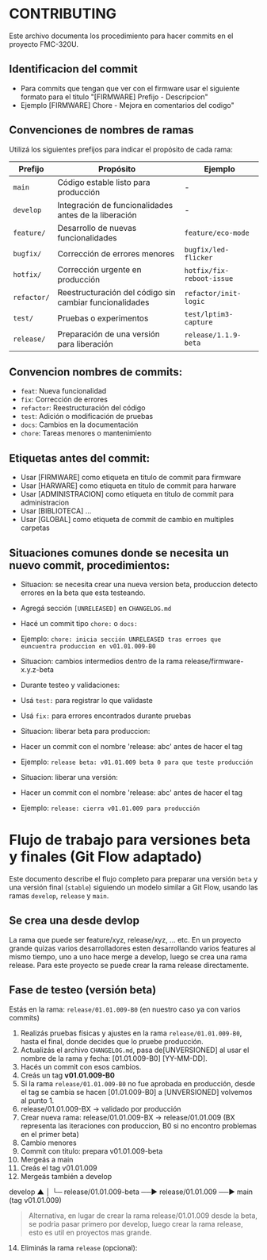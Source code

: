 # CONTRIBUTING

Este archivo documenta los procedimiento para hacer commits en el proyecto FMC-320U.

## Identificacion del commit
- Para commits que tengan que ver con el firmware usar el siguiente formato para el titulo "[FIRMWARE] Prefijo - Descripcion"
- Ejemplo [FIRMWARE] Chore - Mejora en comentarios del codigo"


## Convenciones de nombres de ramas

Utilizá los siguientes prefijos para indicar el propósito de cada rama:

| Prefijo       | Propósito                                             | Ejemplo                        |
|---------------|-------------------------------------------------------|--------------------------------|
| `main`        | Código estable listo para producción                  | -                              |
| `develop`     | Integración de funcionalidades antes de la liberación | -                              |
| `feature/`    | Desarrollo de nuevas funcionalidades                  | `feature/eco-mode`             |
| `bugfix/`     | Corrección de errores menores                         | `bugfix/led-flicker`           |
| `hotfix/`     | Corrección urgente en producción                      | `hotfix/fix-reboot-issue`      |
| `refactor/`   | Reestructuración del código sin cambiar funcionalidades | `refactor/init-logic`        |
| `test/`       | Pruebas o experimentos                                | `test/lptim3-capture`          |
| `release/`    | Preparación de una versión para liberación            | `release/1.1.9-beta`           |


## Convencion nombres de commits:
- `feat`: Nueva funcionalidad
- `fix`: Corrección de errores
- `refactor`: Reestructuración del código
- `test`: Adición o modificación de pruebas
- `docs`: Cambios en la documentación
- `chore`: Tareas menores o mantenimiento

## Etiquetas antes del commit:
- Usar [FIRMWARE]       como etiqueta en titulo de commit para firmware
- Usar [HARWARE]        como etiqueta en titulo de commit para harware
- Usar [ADMINISTRACION] como etiqueta en titulo de commit para administracion
- Usar [BIBLIOTECA]     ...
- Usar [GLOBAL]         como etiqueta de commit de cambio en multiples carpetas


## Situaciones comunes donde se necesita un nuevo commit, procedimientos:
- Situacion: se necesita crear una nueva version beta, produccion detecto errores en la beta que esta testeando.
- Agregá sección `[UNRELEASED]` en `CHANGELOG.md`
- Hacé un commit tipo `chore:` o `docs:`
- Ejemplo: `chore: inicia sección UNRELEASED tras erroes que euncuentra produccion en v01.01.009-B0`

- Situacion: cambios intermedios dentro de la rama release/firmware-x.y.z-beta
- Durante testeo y validaciones:
- Usá `test:` para registrar lo que validaste
- Usá `fix:` para errores encontrados durante pruebas

- Situacion: liberar beta para produccion:
- Hacer un commit con el nombre 'release: abc' antes de hacer el tag
- Ejemplo: `release beta: v01.01.009 beta 0 para que teste producción`

- Situacion: liberar una versión:
- Hacer un commit con el nombre 'release: abc' antes de hacer el tag
- Ejemplo: `release: cierra v01.01.009 para producción`


# Flujo de trabajo para versiones beta y finales (Git Flow adaptado)

Este documento describe el flujo completo para preparar una versión `beta` y una versión final (`stable`) siguiendo un modelo similar a Git Flow, usando las ramas `develop`, `release` y `main`.

## Se crea una desde devlop

La rama que puede ser feature/xyz, release/xyz, ... etc.
En un proyecto grande quizas varios desarrolladores esten desarrollando varios features al mismo tiempo, uno a uno hace merge a develop, luego se crea una rama release.
Para este proyecto se puede crear la rama release directamente.

## Fase de testeo (versión beta)

Estás en la rama: `release/01.01.009-B0` (en nuestro caso ya con varios commits)

1. Realizás pruebas físicas y ajustes en la rama `release/01.01.009-B0`, hasta el final, donde decides que lo pruebe producción.
2. Actualizás el archivo `CHANGELOG.md`, pasa de[UNVERSIONED] al usar el nombre de la rama y fecha: [01.01.009-B0] [YY-MM-DD].
3. Hacés un commit con esos cambios.
4. Creás un tag **v01.01.009-B0**
5. Si la rama `release/01.01.009-B0` no fue aprobada en producción, desde el tag se cambia se hacen [01.01.009-B0] a [UNVERSIONED] volvemos al punto 1.
6. release/01.01.009-BX → validado por producción
7. Crear nueva rama: release/01.01.009-BX → release/01.01.009 (BX representa las iteraciones con produccion, B0 si no encontro problemas en el primer beta)
8. Cambio menores
9. Commit con titulo:  prepara v01.01.009-beta
10. Mergeás a main
11. Creás el tag v01.01.009
12. Mergeás también a develop

develop
   ▲
   │
   └─ release/01.01.009-beta ──▶ release/01.01.009 ──▶ main (tag v01.01.009)

>Alternativa, en lugar de crear la rama release/01.01.009 desde la beta, se podria pasar primero por develop, luego crear la rama release, esto  es util en proyectos mas  grande.

14. Eliminás la rama `release` (opcional):
